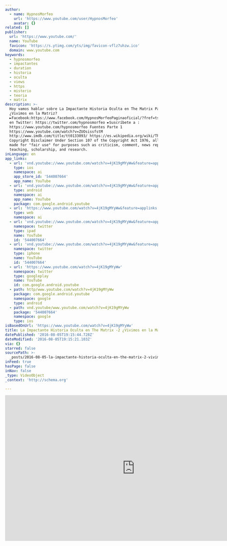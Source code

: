 ```yaml
---
author:
  - name: HypnosMorfeo
    url: 'https://www.youtube.com/user/HypnosMorfeo'
    avatar: {}
related: []
publisher:
  url: 'https://www.youtube.com/'
  name: YouTube
  favicon: 'https://s.ytimg.com/yts/img/favicon-vflz7uhzw.ico'
  domain: www.youtube.com
keywords:
  - hypnosmorfeo
  - impactantes
  - duration
  - historia
  - oculta
  - views
  - https
  - misterio
  - teoria
  - matrix
description: >-
  Hoy vamos hablar sobre La Impactante Historia Oculta en The Matrix Parte 2-
  ¿Vivimos en la Matriz?
  ►Facebook:https://www.facebook.com/HypnosMorfeoPaginaoficial/?fref=ts ►Sigueme
  en Twitter: https://twitter.com/hypnosmorfeo ►Suscríbete a :
  https://www.youtube.com/hypnosmorfeo Fuentes Parte 1
  https://www.youtube.com/watch?v=ZUOsissfstM
  http://www.imdb.com/title/tt0133093/ https://es.wikipedia.org/wiki/The_Matrix
  Copyright Disclaimer Under Section 107 of the Copyright Act 1976, allowance is
  made for "fair use" for purposes such as criticism, comment, news reporting,
  teaching, scholarship, and research.
inLanguage: en
app_links:
  - url: 'vnd.youtube://www.youtube.com/watch?v=4jK19gMYyWw&feature=applinks'
    type: ios
    namespace: ai
    app_store_id: '544007664'
    app_name: YouTube
  - url: 'vnd.youtube://www.youtube.com/watch?v=4jK19gMYyWw&feature=applinks'
    type: android
    namespace: ai
    app_name: YouTube
    package: com.google.android.youtube
  - url: 'https://www.youtube.com/watch?v=4jK19gMYyWw&feature=applinks'
    type: web
    namespace: ai
  - url: 'vnd.youtube://www.youtube.com/watch?v=4jK19gMYyWw&feature=applinks'
    namespace: twitter
    type: ipad
    name: YouTube
    id: '544007664'
  - url: 'vnd.youtube://www.youtube.com/watch?v=4jK19gMYyWw&feature=applinks'
    namespace: twitter
    type: iphone
    name: YouTube
    id: '544007664'
  - url: 'https://www.youtube.com/watch?v=4jK19gMYyWw'
    namespace: twitter
    type: googleplay
    name: YouTube
    id: com.google.android.youtube
  - path: http/www.youtube.com/watch?v=4jK19gMYyWw
    package: com.google.android.youtube
    namespace: google
    type: android
  - path: vnd.youtube/www.youtube.com/watch?v=4jK19gMYyWw
    package: '544007664'
    namespace: google
    type: ios
isBasedOnUrl: 'https://www.youtube.com/watch?v=4jK19gMYyWw'
title: La Impactante Historia Oculta en The Matrix -2 ¿Vivimos en la Matriz?
datePublished: '2016-08-05T19:15:44.728Z'
dateModified: '2016-08-05T19:15:21.103Z'
via: {}
starred: false
sourcePath: >-
  _posts/2016-08-05-la-impactante-historia-oculta-en-the-matrix-2-vivimos-en-l.md
inFeed: true
hasPage: false
inNav: false
_type: VideoObject
_context: 'http://schema.org'

---
```

<iframe src="https://cdn.embedly.com/widgets/media.html?src=https%3A%2F%2Fwww.youtube.com%2Fembed%2F4jK19gMYyWw%3Ffeature%3Doembed&amp;url=http%3A%2F%2Fwww.youtube.com%2Fwatch%3Fv%3D4jK19gMYyWw&amp;image=https%3A%2F%2Fi.ytimg.com%2Fvi%2F4jK19gMYyWw%2Fhqdefault.jpg&amp;key=b7d04c9b404c499eba89ee7072e1c4f7&amp;type=text%2Fhtml&amp;schema=youtube" width="854" height="480" scrolling="no" frameborder="0" allowfullscreen="" style=""></iframe>